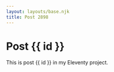 ```yaml
---
layout: layouts/base.njk
title: Post 2898
---
```


# Post {{ id }}

This is post {{ id }} in my Eleventy project.
